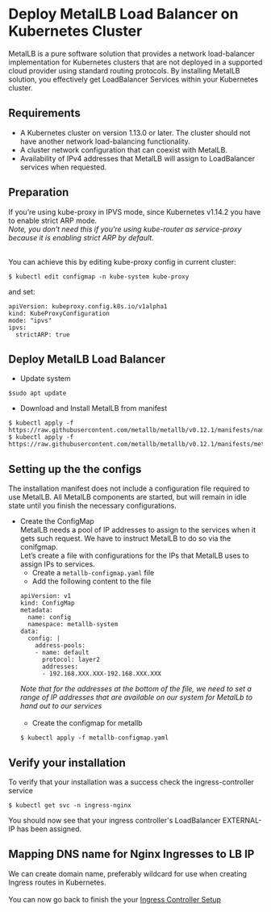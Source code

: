 # Deploy MetalLB Load Balancer on Kubernetes Cluster

MetalLB is a pure software solution that provides a network load-balancer implementation for Kubernetes clusters that are not deployed in a supported cloud provider using standard routing protocols. By installing MetalLB solution, you effectively get LoadBalancer Services within your Kubernetes cluster.

## Requirements
* A Kubernetes cluster on version 1.13.0 or later. The cluster should not have another network load-balancing functionality.
* A cluster network configuration that can coexist with MetalLB.
* Availability of IPv4 addresses that MetalLB will assign to LoadBalancer services when requested.

## Preparation
If you’re using kube-proxy in IPVS mode, since Kubernetes v1.14.2 you have to enable strict ARP mode.<br/>
*Note, you don’t need this if you’re using kube-router as service-proxy because it is enabling strict ARP by default.*<br/><br/>

You can achieve this by editing kube-proxy config in current cluster:
```
$ kubectl edit configmap -n kube-system kube-proxy
```
and set:
```
apiVersion: kubeproxy.config.k8s.io/v1alpha1
kind: KubeProxyConfiguration
mode: "ipvs"
ipvs:
  strictARP: true
```
## Deploy MetalLB Load Balancer
* Update system
```
$sudo apt update
```
* Download and Install MetalLB from manifest
```
$ kubectl apply -f https://raw.githubusercontent.com/metallb/metallb/v0.12.1/manifests/namespace.yaml
$ kubectl apply -f https://raw.githubusercontent.com/metallb/metallb/v0.12.1/manifests/metallb.yaml
```
## Setting up the the configs
The installation manifest does not include a configuration file required to use MetalLB. All MetalLB components are started, but will remain in idle state until you finish the necessary configurations.
* Create the ConfigMap<br/>
MetalLB needs a pool of IP addresses to assign to the services when it gets such request. We have to instruct MetalLB to do so via the conifgmap.<br/>
Let’s create a file with configurations for the IPs that MetalLB uses to assign IPs to services.<br/>
  * Create a ```metallb-configmap.yaml``` file
  * Add the following content to the file
  ```
  apiVersion: v1
  kind: ConfigMap
  metadata:
    name: config
    namespace: metallb-system
  data:
    config: |
      address-pools:
      - name: default
        protocol: layer2
        addresses:
        - 192.168.XXX.XXX-192.168.XXX.XXX
  ```
  *Note that for the addresses at the bottom of the file, we need to set a range of IP addresses that are available on our system for MetalLb to hand out to our services*<br/><br/>
  * Create the configmap for metallb
  ```
  $ kubectl apply -f metallb-configmap.yaml
  ```
## Verify your installation
To verify that your installation was a success check the ingress-controller service
```
$ kubectl get svc -n ingress-nginx
```
You should now see that your ingress controller's LoadBalancer EXTERNAL-IP has been assigned.

## Mapping DNS name for Nginx Ingresses to LB IP
We can create domain name, preferably wildcard for use when creating Ingress routes in Kubernetes.
<br/><br/>
You can now go back to finish the your [Ingress Controller Setup](https://github.com/hereishd/K8S-From-Scratch/tree/main/Nginx-Ingress-Controller)
